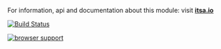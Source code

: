 For information, api and documentation about this module: visit <b><a href="http://itsa.io">itsa.io</a></b>

[![Build Status](https://travis-ci.org/itsa/useragent.svg?branch=master)](https://travis-ci.org/itsa/useragent)

[![browser support](https://ci.testling.com/itsa/useragent.png)](https://ci.testling.com/itsa/useragent)